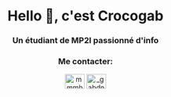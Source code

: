<h1 align="center">Hello 👋, c'est Crocogab</h1>
<h3 align="center">Un étudiant de MP2I passionné d'info</h3>



<h3 align="middle">Me contacter:</h3>
<p align="middle">
<a href="https://twitter.com/mmmhhlasousoupe" target="blank"><img align="center" src="https://raw.githubusercontent.com/rahuldkjain/github-profile-readme-generator/master/src/images/icons/Social/twitter.svg" alt="mmmhhlasousoupe" height="30" width="40" /></a>
<a href="https://instagram.com/_gabdn_" target="blank"><img align="center" src="https://raw.githubusercontent.com/rahuldkjain/github-profile-readme-generator/master/src/images/icons/Social/instagram.svg" alt="_gabdn_" height="30" width="40" /></a>
</p> 
